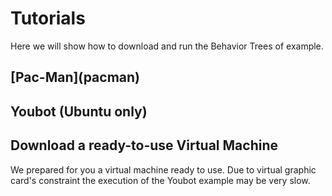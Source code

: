 # Tutorials
Here we will show how to download and run the Behavior Trees of example.
<h2>[Pac-Man](pacman)</h2>
<h2><a id="youbot">Youbot (Ubuntu only)</a></h2>
<h2><a id="virtual">Download a ready-to-use Virtual Machine</a></h2>
We prepared for you a virtual machine ready to use. Due to virtual graphic card's constraint the execution of the Youbot example may be very slow.





